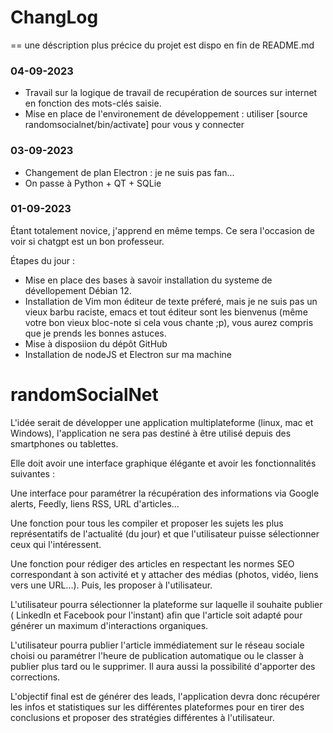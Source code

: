 # ChangLog
== une déscription plus précice du projet est dispo en fin de README.md

### 04-09-2023

- Travail sur la logique de travail de recupération de sources sur internet en fonction des mots-clés saisie.
- Mise en place de l'environement de développement :
	utiliser [source randomsocialnet/bin/activate] pour vous y connecter

### 03-09-2023

- Changement de plan Electron : je ne suis pas fan...
- On passe à Python + QT + SQLie


### 01-09-2023

Étant totalement novice, j'apprend en même temps. Ce sera l'occasion de voir si chatgpt est un bon professeur.

Étapes du jour :
- Mise en place des bases à savoir installation du systeme de dévellopement Débian 12.
- Installation de Vim mon éditeur de texte préferé, mais je ne suis pas un vieux barbu raciste, emacs et tout éditeur sont les bienvenus (même votre bon vieux bloc-note si cela vous chante ;p), vous aurez compris que je prends les bonnes astuces.
- Mise à disposiion du dépôt GitHub
- Installation de nodeJS et Electron sur ma machine


# randomSocialNet

L'idée serait de développer une application multiplateforme (linux, mac et Windows), l'application ne sera pas destiné à être utilisé depuis des smartphones ou tablettes.

Elle doit avoir une interface graphique élégante et avoir les fonctionnalités suivantes :


Une interface pour paramétrer la récupération des informations via Google alerts, Feedly, liens RSS, URL d'articles...

Une fonction pour tous les compiler et proposer les sujets les plus représentatifs de l'actualité (du jour) et que l'utilisateur puisse sélectionner ceux qui l'intéressent.

Une fonction pour rédiger des articles en respectant les normes SEO correspondant à son activité et y attacher des médias (photos, vidéo, liens vers une URL...). Puis, les proposer à l'utilisateur.

L'utilisateur pourra sélectionner la plateforme sur laquelle il souhaite publier ( LinkedIn et Facebook pour l'instant) afin que l'article soit adapté pour générer un maximum d'interactions organiques.

L'utilisateur pourra publier l'article immédiatement sur le réseau sociale choisi ou paramétrer l'heure de publication automatique ou le classer à publier plus tard ou le supprimer. Il aura aussi la possibilité d'apporter des corrections.

L'objectif final est de générer des leads, l'application devra donc récupérer les infos et statistiques sur les différentes plateformes pour en tirer des conclusions et proposer des stratégies différentes à l'utilisateur.

